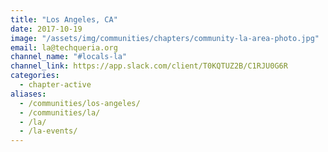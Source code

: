 ```yaml
---
title: "Los Angeles, CA"
date: 2017-10-19
image: "/assets/img/communities/chapters/community-la-area-photo.jpg"
email: la@techqueria.org
channel_name: "#locals-la"
channel_link: https://app.slack.com/client/T0KQTUZ2B/C1RJU0G6R
categories:
  - chapter-active
aliases:
  - /communities/los-angeles/
  - /communities/la/
  - /la/
  - /la-events/
---
```

